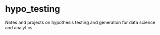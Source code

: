 # hypo_testing
Notes and projects on hypothesis testing and generation for data science and analytics 

